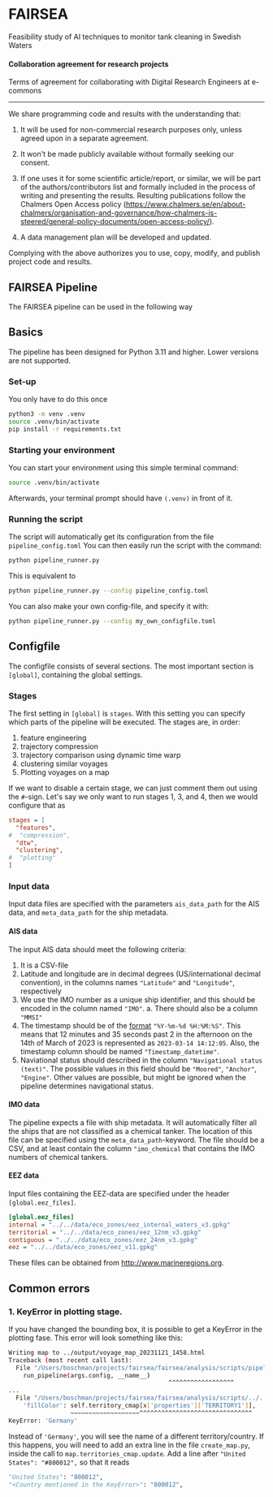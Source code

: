 # FAIRSEA

Feasibility study of AI techniques to monitor tank cleaning in Swedish Waters


#### Collaboration agreement for research projects

Terms of agreement for collaborating with Digital Research Engineers at e-commons

---

We share programming code and results with the understanding that:

 1. It will be used for non-commercial research purposes only, unless agreed upon in a separate agreement.

 2. It won't be made publicly available without formally seeking our consent.

 3. If one uses it for some scientific article/report, or similar, we will be part of the authors/contributors list and formally included in the process of writing and presenting the results. Resulting publications follow the Chalmers Open Access policy (<https://www.chalmers.se/en/about-chalmers/organisation-and-governance/how-chalmers-is-steered/general-policy-documents/open-access-policy/>).

 4. A data management plan will be developed and updated.

Complying with the above authorizes you to use, copy, modify, and publish project code and results.

## FAIRSEA Pipeline

The FAIRSEA pipeline can be used in the following way

## Basics

The pipeline has been designed for Python 3.11 and higher.
Lower versions are not supported.

### Set-up

You only have to do this once

```sh
python3 -m venv .venv
source .venv/bin/activate
pip install -r requirements.txt
```

### Starting your environment

You can start your environment using this simple terminal command:

```sh
source .venv/bin/activate
```

Afterwards, your terminal prompt should have `(.venv)` in front of it.

### Running the script

The script will automatically get its configuration from the file `pipeline_config.toml`
You can then easily run the script with the command:

```sh
python pipeline_runner.py
```

This is equivalent to

```sh
python pipeline_runner.py --config pipeline_config.toml
```

You can also make your own config-file, and specify it with:

```sh
python pipeline_runner.py --config my_own_configfile.toml
```

## Configfile

The configfile consists of several sections.
The most important section is `[global]`, containing the global settings.

### Stages

The first setting in `[global]` is `stages`.
With this setting you can specify which parts of the pipeline will be executed.
The stages are, in order:

1. feature engineering
2. trajectory compression
3. trajectory comparison using dynamic time warp
4. clustering similar voyages
5. Plotting voyages on a map

If we want to disable a certain stage, we can just comment them out using the `#`-sign.
Let's say we only want to run stages 1, 3, and 4, then we would configure that as

```ini
stages = [
  "features",
#  "compression",
  "dtw",
  "clustering",
#  "plotting"
]
```

### Input data

Input data files are specified with the parameters `ais_data_path` for the AIS data, and `meta_data_path` for the ship metadata.

#### AIS data

The input AIS data should meet the following criteria:

1. It is a CSV-file
2. Latitude and longitude are in decimal degrees (US/international decimal convention), in the columns names `"Latitude"` and `"Longitude"`, respectively
3. We use the IMO number as a unique ship identifier, and this should be encoded in the column named `"IMO"`.
   a. There should also be a column `"MMSI"`
4. The timestamp should be of the [format](https://docs.python.org/3/library/datetime.html#format-codes) `"%Y-%m-%d %H:%M:%S"`.
   This means that 12 minutes and 35 seconds past 2 in the afternoon on the 14th of March of 2023 is represented as `2023-03-14 14:12:05`.
   Also, the timestamp column should be named `"Timestamp_datetime"`.
5. Naviational status should described in the column `"Navigational status (text)"`.
   The possible values in this field should be `"Moored"`, `"Anchor"`, `"Engine"`.
   Other values are possible, but might be ignored when the pipeline determines navigational status.

#### IMO data

The pipeline expects a file with ship metadata.
It will automatically filter all the ships that are not classified as a chemical tanker.
The location of this file can be specified using the `meta_data_path`-keyword.
The file should be a CSV, and at least contain the column `"imo_chemical` that contains the IMO numbers of chemical tankers.

#### EEZ data

Input files containing the EEZ-data are specified under the header `[global.eez_files]`.

```ini
[global.eez_files]
internal = "../../data/eco_zones/eez_internal_waters_v3.gpkg"
territorial = "../../data/eco_zones/eez_12nm_v3.gpkg"
contiguous = "../../data/eco_zones/eez_24nm_v3.gpkg"
eez = "../../data/eco_zones/eez_v11.gpkg"

```
These files can be obtained from <http://www.marineregions.org>.

## Common errors
### 1. KeyError in plotting stage.
If you have changed the bounding box, it is possible to get a KeyError in the plotting fase.
This error will look something like this:
```bash
Writing map to ../output/voyage_map_20231121_1458.html
Traceback (most recent call last):
  File "/Users/boschman/projects/fairsea/fairsea/analysis/scripts/pipeline_runner.py", line 194, in <module>
    run_pipeline(args.config, __name__)
                                            ^^^^^^^^^^^^^^^^^^
...
  File "/Users/boschman/projects/fairsea/fairsea/analysis/scripts/../../visualisation/abnormalTrajectoriesMap/atMap.py", line 327, in style_func
    'fillColor': self.territory_cmap[x['properties']['TERRITORY1']],
                 ~~~~~~~~~~~~~~~~~~~^^^^^^^^^^^^^^^^^^^^^^^^^^^^^^^
KeyError: 'Germany'
```

Instead of `'Germany'`, you will see the name of a different territory/country.
If this happens, you will need to add an extra line in the file `create_map.py`, inside the call to `map.territories_cmap.update`.
Add a line after `"United States": "#800012",` so that it reads

```python
"United States": "800012",
"<Country mentioned in the KeyError>": "800012",
```
